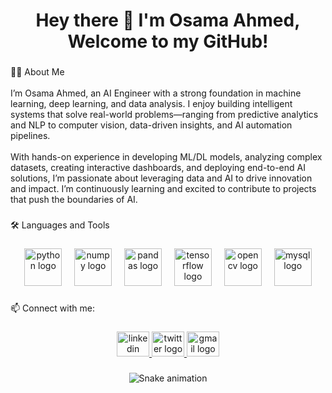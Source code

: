<h1 align="center">Hey there 👋 I'm Osama Ahmed, Welcome to my GitHub!</h1>

###

<p align="left">👩‍💻 About Me<br><br>
I’m Osama Ahmed, an AI Engineer with a strong foundation in machine learning, deep learning, and data analysis. I enjoy building intelligent systems that solve real-world problems—ranging from predictive analytics and NLP to computer vision, data-driven insights, and AI automation pipelines.<br><br>
With hands-on experience in developing ML/DL models, analyzing complex datasets, creating interactive dashboards, and deploying end-to-end AI solutions, I’m passionate about leveraging data and AI to drive innovation and impact. I’m continuously learning and excited to contribute to projects that push the boundaries of AI.
</p>

###

<p align="left">🛠 Languages and Tools</p>

###

<div align="center">
  <img src="https://skillicons.dev/icons?i=py" height="60" alt="python logo" />
  <img width="12" />
  <img src="https://cdn.jsdelivr.net/gh/devicons/devicon/icons/numpy/numpy-original.svg" height="60" alt="numpy logo" />
  <img width="12" />
  <img src="https://cdn.jsdelivr.net/gh/devicons/devicon/icons/pandas/pandas-original.svg" height="60" alt="pandas logo" />
  <img width="12" />
  <img src="https://cdn.simpleicons.org/tensorflow/FF6F00" height="60" alt="tensorflow logo" />
  <img width="12" />
  <img src="https://cdn.jsdelivr.net/gh/devicons/devicon/icons/opencv/opencv-original.svg" height="60" alt="opencv logo" />
  <img width="12" />
  <img src="https://cdn.jsdelivr.net/gh/devicons/devicon/icons/mysql/mysql-original.svg" height="60" alt="mysql logo" />
</div>

###

<p align="left">📫 Connect with me:</p>

###

<div align="center">
  <a href="https://linkedin.com/in/osamaahnned" target="_blank">
    <img src="https://raw.githubusercontent.com/maurodesouza/profile-readme-generator/master/src/assets/icons/social/linkedin/default.svg" width="52" height="40" alt="linkedin logo"/>
  </a>
  <a href="https://x.com/osamaahnned" target="_blank">
    <img src="https://raw.githubusercontent.com/maurodesouza/profile-readme-generator/master/src/assets/icons/social/twitter/default.svg" width="52" height="40" alt="twitter logo"/>
  </a>
  <a href="mailto:osamaahnned@gmail.com" target="_blank">
    <img src="https://raw.githubusercontent.com/maurodesouza/profile-readme-generator/master/src/assets/icons/social/gmail/default.svg" width="52" height="40" alt="gmail logo"/>
  </a>
</div>


###

<!-- 🐍 Snake Animation -->
<p align="center">
  <img src="https://raw.githubusercontent.com/osamaahnned/osamaahnned/output/snake.svg" alt="Snake animation" />
</p>

###
